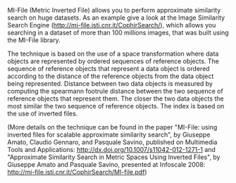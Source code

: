 MI-File (Metric Inverted File) allows you to perform approximate similarity search on huge datasets. As an example give a look at the Image Similarity Search Engine (http://mi-file.isti.cnr.it/CophirSearch/), which allows you searching in a dataset of more than 100 millions images, that was built using the MI-File library.

The technique is based on the use of a space transformation where data objects are represented by ordered sequences of reference objects. The sequence of reference objects that represent a data object is ordered according to the distance of the reference objects from the data object being represented. Distance between two data objects is measured by computing the spearmann footrule distance between the two sequence of reference objects that represent them. The closer the two data objects the most similar the two sequence of reference objects. The index is based on the use of inverted files.

(More details on the technique can be found in the paper "MI-File: using inverted files for scalable approximate similarity search", by Giuseppe Amato, Claudio Gennaro, and Pasquale Savino, published on Multimedia Tools and Applications: http://dx.doi.org/10.1007/s11042-012-1271-1 and "Approximate Similarity Search in Metric Spaces Using Inverted Files", by Giuseppe Amato and Pasquale Savino, presented at Infoscale 2008: http://mi-file.isti.cnr.it/CophirSearch/MI-file.pdf)
